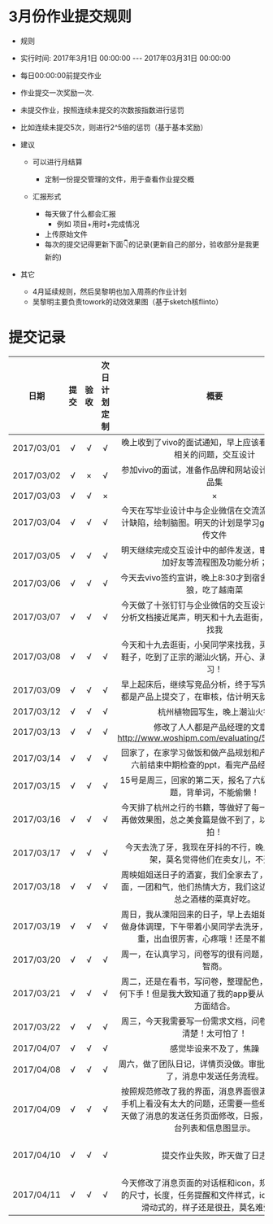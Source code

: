 # 3月份作业提交规则
- 规则
 - 实行时间: 2017年3月1日 00:00:00 --- 2017年03月31日 00:00:00
 - 每日00:00:00前提交作业
 - 作业提交一次奖励一次.
 - 未提交作业，按照连续未提交的次数按指数进行惩罚
  - 比如连续未提交5次，则进行2^5倍的惩罚（基于基本奖励）
  
- 建议
  - 可以进行月结算
    - 定制一份提交管理的文件，用于查看作业提交概
   
  - 汇报形式
    - 每天做了什么都会汇报
      - 例如 项目+用时+完成情况
    - 上传原始文件
    - 每次的提交记得更新下面👇的记录(更新自己的部分，验收部分是我更新的)

- 其它
  - 4月延续规则，然后吴黎明也加入周燕的作业计划
  - 吴黎明主要负责towork的动效效果图（基于sketch核flinto）
  
# 提交记录

| **日期** | **提交** | **验收** | **次日计划定制** | **概要** | **验收人** |
|:-------------:|:-------------:|:-------------:|:-------------:|:----------:|:----------:|
| 2017/03/01 | &radic; | &radic; | &radic; | 晚上收到了vivo的面试通知，早上应该看一些与面试相关的问题，交互设计 | |
| 2017/03/02 | &radic; | &times; | &radic; | 参加vivo的面试，准备作品牌和网站设计相关的作品品集 | |
| 2017/03/03 | &radic; | &radic; | &times; | &times; | |
| 2017/03/04 | &radic; | &radic; | &radic; | 今天在写毕业设计中与企业微信在交流流程方面的设计缺陷，绘制脑图。明天的计划是学习github如何上传文件| |
| 2017/03/05 | &radic; | &radic; | &radic; | 明天继续完成交互设计中的邮件发送，审批，打卡，加好友等流程图及功能分析； | |
| 2017/03/06 | &radic; | &radic; | &radic; | 今天去vivo签约宣讲，晚上8:30才到宿舍，看了金刚狼，吃了越南菜 | |
| 2017/03/07 | &radic; | &radic; | &radic; | 今天做了十张钉钉与企业微信的交互设计比较，竞品分析文档接近尾声，明天和十九去逛街，小吴同学来找我 | |
| 2017/03/08 | &radic; | &radic; | &radic; | 今天和十九去逛街，小吴同学来找我，买到了心爱的鞋子，吃到了正宗的潮汕火锅，开心、满足！明天学习！ | |
| 2017/03/09 | &radic; | &radic; | &radic; | 早上起床后，继续写竞品分析，终于写完了，在人人都是产品上提交了，在审核，估计明天就能给出链接 | |
| 2017/03/12 | &radic; | &radic; | &radic; | 杭州植物园写生，晚上潮汕火锅 | |
| 2017/03/13 | &radic; | &radic; | &radic; | 修改了人人都是产品经理的文章：http://www.woshipm.com/evaluating/589396.html  | |
| 2017/03/14 | &radic; | &radic; | &radic; | 回家了，在家学习做饭和做产品规划和产品设计，周六前结束中期检查的ppt，看完产品经理的书。 | |
| 2017/03/15 | &radic; | &radic; | &radic; | 15号是周三，回家的第二天，报名了六级，还是要做题，背单词，不能偷懒！ | |
| 2017/03/16 | &radic; | &radic; | &radic; | 今天排了杭州之行的书籍，等做好了每一页的内容，再做效果图，总之美食篇是做不到了，以后吃的都要拍！ | |
| 2017/03/17 | &radic; | &radic; | &radic; | 今天去洗了牙，我现在牙抖的不行，晚上和家人吵架，莫名觉得他们在卖女儿，不开心  | |
| 2017/03/18 | &radic; | &radic; | &radic; | 周映姐姐送日子的酒宴，我们全家去了，双方家中见面，一团和气，他们热情大方，我们这边低调沉稳，总之酒楼的菜真好吃。 | |
| 2017/03/19 | &radic; | &radic; | &radic; | 周日，我从溧阳回来的日子，早上去姐姐的店里拔罐做身体调理，下午带着小吴同学去洗牙，牙周炎太严重，出血很厉害，心疼哦！还是不能偷懒！ | |
| 2017/03/20 | &radic; | &radic; | &radic; | 周一，在认真学习，问卷写的很有问题，质疑自己的智商。 | |
| 2017/03/21 | &radic; | &radic; | &radic; | 周二，还是在看书，写问卷，整理配色，我不知道从何下手！但是我大致知道了我的app要从沟通+任务两方面结合。 | |
| 2017/03/22 | &radic; | &radic; | &radic; | 周三，今天我需要写一份需求文档，问卷的内容还不清楚！太可怕了！ | |
| 2017/04/07 | &radic; | &radic; | &radic; | 感觉毕设来不及了，焦躁 | |
| 2017/04/08 | &radic; | &radic; | &radic; | 周六，做了团队日记，详情页没做。审批-报销流程做了，消息中发送任务流程。 | |
| 2017/04/09 | &radic; | &radic; | &radic; | 按照规范修改了我的界面，消息界面很满意，至少在手机上看没有太大的问题，还需要一些细节修改。今天做了消息的发送任务页面修改，日报，明天做工作台列表和信息图显示。| 吴黎明 |
| 2017/04/10 | &radic; | &radic; | &radic; | 提交作业失败，昨天做了日志| 吴黎明 |
| 2017/04/11 | &radic; | &radic; | &radic; | 今天修改了消息页面的对话框和icon，规范了对话框的尺寸，长度，任务提醒和文件样式，icon改成并列滑动式的，样子还是很丑，莫名难受。。。| 吴黎明 |
